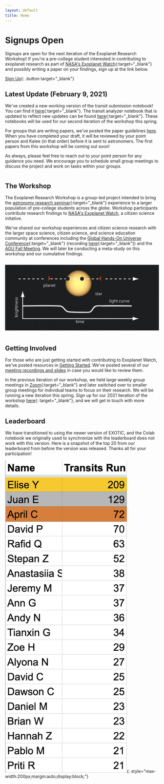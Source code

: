 ```yaml
---
layout: default
title: Home
---
```


<div class="page-display" markdown="1">

# Signups Open

Signups are open for the next iteration of the Exoplanet Research Workshop! If you're a pre-college student interested in contributing to exoplanet research as part of [NASA's Exoplanet Watch](https://exoplanets.nasa.gov/exoplanet-watch/about-exoplanet-watch/){:target="_blank"} and possibly writing a paper on your findings, sign up at the link below.

[Sign Up](https://forms.gle/kpLY8XEyMteNnsPg8){: .button target="_blank"}

</div>

<div class="page-display-light" markdown="1">

## Latest Update (February 9, 2021)

We've created a new working version of the transit submission notebook! You can find it [here](http://exoplanetresearch.netlify.app/transitsubmission){:target="_blank"}. The transit analyzer notebook that is updated to reflect new updates can be found [here](https://colab.research.google.com/drive/1kvuzjlFpR3FD5HV9XoGC6yJQxtmBwkbD?usp=sharing){:target="_blank"}. These notebooks will be used for our second iteration of the workshop this spring.

For groups that are writing papers, we've posted the paper guidelines [here](/papers/). When you have completed your draft, it will be reviewed by your point person and Kalee (in that order) before it is sent to astronomers. The first papers from this workshop will be coming out soon!

<!-- You can clone an old version of [this repository](https://github.com/rzellem/exotic){:target="_blank"} using Git (tutorial [here](https://stackoverflow.com/questions/12256137/cloning-an-older-version-of-github-repo){:target="_blank"}, or feel free to message Paige for assistance). The [transit submission notebook](https://colab.research.google.com/drive/1C4n-FMeb9v675ScZnBa_dQZpzGlxMbBb?usp=sharing){:target="_blank"} for the 8/22 version of EXOTIC is here. -->

<!-- You can also try running EXOTIC locally or on this [Colab notebook](https://colab.research.google.com/drive/1W1vrgEp9_IjEN16WFxmopLDYvHeYfxpw){:target="_blank"} linked in the EXOTIC repository if you are still running transits or would like to rerun any transits you've run before. If you run the latest version of EXOTIC on your device, it should run much faster now. -->

As always, please feel free to reach out to your point person for any guidance you need. We encourage you to schedule small group meetings to discuss the project and work on tasks within your groups.

</div>

<div class="page-display" markdown="1">

<div class="row" markdown="1">

<div class="column" markdown="1">

## The Workshop

The Exoplanet Research Workshop is a group-led project intended to bring the [astronomy research seminar](https://ui.adsabs.harvard.edu/abs/2018AAS...23212207G/abstract){:target="_blank"} experience to a larger population of pre-college students across the globe. Workshop participants contribute research findings to [NASA's Exoplanet Watch](https://exoplanets.nasa.gov/exoplanet-watch/about-exoplanet-watch/), a citizen science initative.

We've shared our workshop experiences and citizen science research with the larger space science, citizen science, and science education community at conferences including the [Global Hands-On Universe Conference](https://handsonuniverse.org/ghou2020/){:target="_blank"} (recording [here](https://www.facebook.com/watch/live/?v=949654105549090&t=1720){:target="_blank"}) and the [AGU Fall Meeting](https://www.agu.org/Fall-Meeting). We will later be conducting a meta-study on this workshop and our cumulative findings.

</div>

<div class="column" markdown="1">

![](/assets/transit.jpg)

</div>

</div>

<!-- </div>

<div class="page-display-light" markdown="1"> -->

## Getting Involved

For those who are just getting started with contributing to Exoplanet Watch, we've posted resources in [Getting Started](/getting-started/). We've posted several of our [meeting recordings and slides](/meetings/) in case you would like to review them.

In the previous iteration of our workshop, we held large weekly group meetings in [Zoom](https://stanford.zoom.us/j/2940180841){:target="_blank"} and later switched over to smaller group meetings for individual teams to focus on their research. We will be running a new iteration this spring. Sign up for our 2021 iteration of the workshop [here](https://forms.gle/kpLY8XEyMteNnsPg8){: target="_blank"}, and we will get in touch with more details.

</div>

<div class="page-display-light" markdown="1">

## Leaderboard

We have transitioned to using the newer version of EXOTIC, and the Colab notebook we originally used to synchronize with the leaderboard does not work with this version. Here is a snapshot of the top 20 from our leaderboard from before the version was released. Thanks all for your participation!

![](/assets/leaderboard.png){: style="max-width:200px;margin:auto;display:block;"}

<!-- See below, or check [here](https://docs.google.com/spreadsheets/d/186XBseS2LP1QWJaaSwJQzCkS0cBpJ4C8teQdVBPQDpk/edit?usp=sharing){:target="_blank"} for the leaderboard. If you would like to opt out of the leaderboard, email [Elliott](mailto:elliottq@ohs.stanford.edu){:target="_blank"}.

<center><iframe width='100%' height='500' frameborder='0' scrolling='no' src='https://docs.google.com/spreadsheets/d/186XBseS2LP1QWJaaSwJQzCkS0cBpJ4C8teQdVBPQDpk/edit?usp=sharing'>&range=A1:B54&widget=false&chrome=false</iframe></center> -->

</div>
